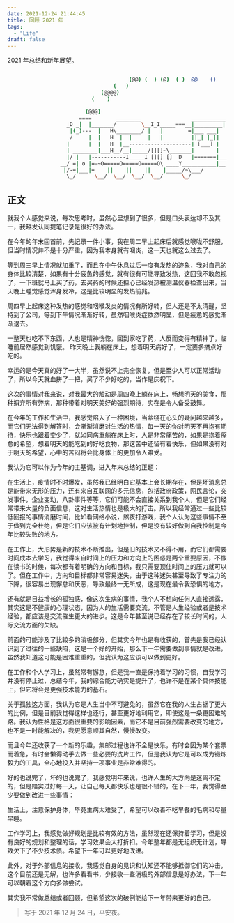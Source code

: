 ```yaml
---
date: 2021-12-24 21:44:45
title: 回顾 2021 年
tags:
  - "Life"
draft: false
---
```


2021 年总结和新年展望。

<!--more-->

``` bash

                                       (@@) (  ) (@)  ( )  @@    ()    @     O     @     O      @
                                  (   )
                              (@@@@)
                           (    )

                         (@@@)
                       ====        ________                ___________
                   _D _|  |_______/        \__I_I_____===__|_________|
                    |(_)---  |   H\________/ |   |        =|___ ___|      _________________
                    /     |  |   H  |  |     |   |         ||_| |_||     _|                \_____A
                   |      |  |   H  |__--------------------| [___] |   =|                        |
                   | ________|___H__/__|_____/[][]~\_______|       |   -|                        |
                   |/ |   |-----------I_____I [][] []  D   |=======|____|________________________|_
                 __/ =| o |=-~O=====O=====O=====O\ ____Y___________|__|__________________________|_
                  |/-=|___|=    ||    ||    ||    |_____/~\___/          |_D__D__D_|  |_D__D__D_|
                   \_/      \__/  \__/  \__/  \__/      \_/               \_/   \_/    \_/   \_/

```

## 正文

就我个人感觉来说，每次思考时，虽然心里想到了很多，但是口头表达却不及其一，我越发认同提笔记录是很好的办法。

在今年的年末回首前，先记录一件小事，我在周二早上起床后就感觉喉咙不舒服，但当时情况并不是十分严重，因为我本身就有咽炎，这一天也就这么过去了。

等到周三早上情况就加重了，而且在中午休息过后一度有发热的迹象，我对自己的身体比较清楚，如果有十分疲惫的感觉，就有很有可能导致发热，这回我不敢忽视了，一下班就马上买了药，去买药的时候还担心已经发热被测温仪器检查出来，当天晚上睡觉感觉浑身发冷，这是比较明显的发热前兆。

周四早上起床这种发热的感觉和咽喉发炎的情况有所好转，但人还是不太清醒，坚持到了公司，等到下午情况渐渐好转，虽然咽喉炎症依然明显，但是疲惫的感觉渐渐退去。

一整天也吃不下东西，人也是精神恍惚，回到家吃了药，人反而变得有精神了，临睡前居然感觉到饥饿。 昨天晚上我躺在床上，想着明天病好了，一定要多搞点好吃的。

幸运的是今天真的好了一大半，虽然说不上完全恢复，但是至少人可以正常活动了，所以今天就血拼了一把，买了不少好吃的，当作是庆祝下。

这次的事情对我来说，对我最大的触动是周四晚上躺在床上，畅想明天的美食，那种摒弃所有弊病，那种带着对明天美好的强烈期待，实在是令人备受鼓舞。

在今年的工作和生活中，我感觉陷入了一种困境，当萦绕在心头的疑问越来越多，而它们无法得到解答时，会渐渐消磨对生活的热情，每一天的你对明天不再抱有期待，快乐也跟着变少了，就如同病重躺在床上时，人是非常痛苦的，如果是抱着痊愈的希望，想着明天的能吃到的好吃食物，那这苦中还留有着快乐，但如果没有对于明天的希望，心中的苦闷将会比身体上的更加令人难受。

我认为它可以作为今年的主基调，进入年末总结的正题：

在生活上，疫情时不时爆发，虽然我已经明白它基本上会长期存在，但是坏消息总是能带来无形的压力，还有来自互联网的多元信息，包括政府政策，网民言论，突发事件，企业变动，八卦事件等等，它们可能不会直接关系到我个人，但是它们经常带来大量的负面信息，这对生活热情也是极大的打击。所以我经常通过一些比较低回报的事情消磨时间，比如看网络小说，熬夜打游戏，我个人认为这些事情不至于做到完全杜绝，但是它们应该被有计划地控制，但是没有较好做到自我控制是今年比较失败的地方。

在工作上，大形势是新的技术不断推出，但是旧的技术又不得不用，而它们都需要时间成本去学习，我觉得来自时间上的压力和方向上的困惑是两个重要原因，不像在读书的时候，每次都有着明确的方向和目标，我只需要顶住时间上的压力就可以了。但在工作中，方向和目标都非常容易迷失，由于这种迷失甚至导致了专注力的下降，很容易出现懈怠和厌恶，导致最终一无所成，这是现在最令我恐惧的地方。

还有就是日益增长的孤独感，像这次生病的事情，我个人不想向任何人直接透露，其实这是不健康的心理状态，因为人的生活需要交流，不管是人生经验或者是技术经验，都应该是交流催生更大的进步。这是今年甚至说已经存在了较长时间的，人际交流方面的欠缺。

前面的可能涉及了比较多的消极部分，但其实今年也是有收获的，首先是我已经认识到了过往的一些缺陷，这是一个好的开始，那么下一年需要做到事情就是改进，虽然我知道这可能是困难重重的，但我认为这应该可以做到更好。

在工作和个人学习上，虽然常有懈怠，但是我一直是保持着学习的习惯，自我学习并没有停止过，总结今年，我的综合能力确实是提升了，也许不是在某个具体技能上，但它将会是更强技术能力的基石。

关于孤独这方面，我认为它是人生当中不可避免的，虽然它在我的人生占据了更大的比例，但是目前我觉得这样也还行，甚至更好地利用它，即使这是一条更困难的路。我认为性格是这方面很重要的影响因素，而它不是目前强烈需要改变的地方，也不是一时能解决的，我更愿意顺其自然，慢慢改变。

而且今年还收获了一个新的乐趣，集邮过程也许不全是快乐，有时会因为某个套票而着急，有时会懒得动手去做一些必要的洗片工作，但是我认为它是可以成为锻炼毅力的工具，全心地投入并坚持一项事业是非常难得的。

好的也说完了，坏的也说完了，我感觉明年来说，也许人生的大方向是迷离不定的，但是踏实过好每一天，让自己每天都快乐也是很不错的，在下一年，我觉得至少要做到改进一些事情：

生活上，注意保护身体，毕竟生病太难受了，希望可以改善不吃早餐的毛病和尽量早睡。

工作学习上，我感觉做好规划是比较有效的方法，虽然现在还保持着学习，但是没有良好的规划和整理的话，学习效果会大打折扣。今年整年都是无组织无计划，导致欠下了不少技术债。希望下一年可以更好地改进。

此外，对于外部信息的接收，我感觉自身的见识和认知还不能够抵御它们的冲击，这个目前还是无解，也许多看看书，少接收一些消极的外部信息是好办法，下一年可以朝着这个方向多做尝试。

其实我不常做总结或者回顾，但希望这次的破例能给下一年带来更好的自己。

> 写于 2021 年 12 月 24 日，平安夜。

